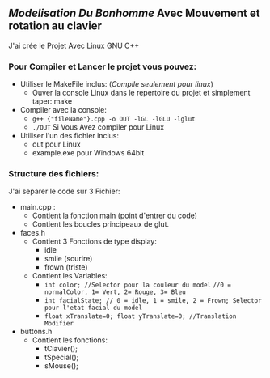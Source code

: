 ## *Modelisation Du Bonhomme* Avec Mouvement et rotation au clavier
J'ai crée le Projet Avec Linux GNU C++
### Pour Compiler et Lancer le projet vous pouvez:
 - Utiliser le MakeFile inclus: (*Compile seulement pour linux*)
	 - Ouver la console Linux dans le repertoire du projet et simplement taper: make
 - Compiler avec la console:
	 -  `g++ {"fileName"}.cpp -o OUT -lGL -lGLU -lglut`
	 - `./OUT` Si Vous Avez compiler pour Linux
 - Utiliser l'un des fichier inclus:
	- out pour Linux
	- example.exe pour Windows 64bit
### Structure des fichiers:
J'ai separer le code sur 3 Fichier:
 - main.cpp :
	 - Contient la fonction main (point d'entrer du code)
	 - Contient les boucles principeaux de glut.
- faces.h
	- Contient 3 Fonctions de type display:
		- idle
		- smile (sourire)
		- frown (triste)
	- Contient les Variables:
		- `int color; //Selector pour la couleur du model`
		`//0 = normalColor, 1= Vert, 2= Rouge, 3= Bleu`
		- `int facialState; // 0 = idle, 1 = smile, 2 = Frown; Selector pour l'etat facial du model`
		- `float xTranslate=0;
		  float yTranslate=0; //Translation Modifier `
- buttons.h
	- Contient les fonctions:
		- tClavier();
		- tSpecial();
		- sMouse();

